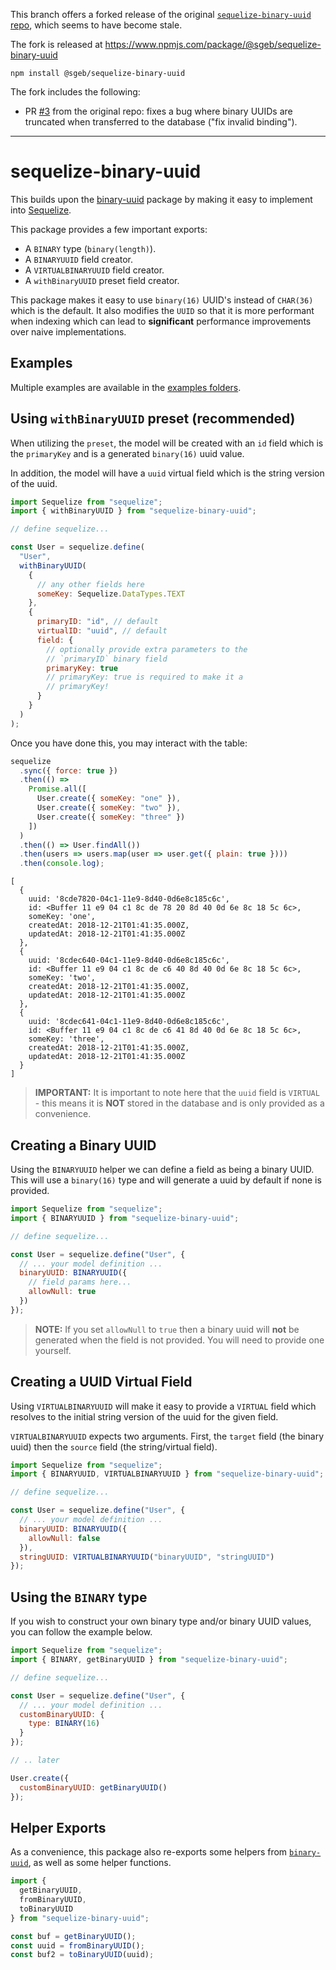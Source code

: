 This branch offers a forked release of the original [`sequelize-binary-uuid`
repo](https://github.com/odo-network/sequelize-binary-uuid), which seems to have
become stale.

The fork is released at
https://www.npmjs.com/package/@sgeb/sequelize-binary-uuid

```
npm install @sgeb/sequelize-binary-uuid
```

The fork includes the following:

- PR [#3](https://github.com/odo-network/sequelize-binary-uuid/pull/3) from the
  original repo: fixes a bug where binary UUIDs are truncated when transferred
  to the database ("fix invalid binding").

 ---

# sequelize-binary-uuid

This builds upon the [binary-uuid](https://github.com/odo-network/binary-uuid) package by making it easy to implement into [Sequelize](https://www.github.com/sequelize/sequelize).

This package provides a few important exports:

- A `BINARY` type (`binary(length)`).
- A `BINARYUUID` field creator.
- A `VIRTUALBINARYUUID` field creator.
- A `withBinaryUUID` preset field creator.

This package makes it easy to use `binary(16)` UUID's instead of `CHAR(36)` which is the default. It also modifies the `UUID` so that it is more performant when indexing which can lead to **significant** performance improvements over naive implementations.

## Examples

Multiple examples are available in the [examples folders](./examples).

## Using `withBinaryUUID` preset (recommended)

When utilizing the `preset`, the model will be created with an `id` field which is the `primaryKey` and is a generated `binary(16)` uuid value.

In addition, the model will have a `uuid` virtual field which is the string version of the uuid.

```javascript
import Sequelize from "sequelize";
import { withBinaryUUID } from "sequelize-binary-uuid";

// define sequelize...

const User = sequelize.define(
  "User",
  withBinaryUUID(
    {
      // any other fields here
      someKey: Sequelize.DataTypes.TEXT
    },
    {
      primaryID: "id", // default
      virtualID: "uuid", // default
      field: {
        // optionally provide extra parameters to the
        // `primaryID` binary field
        primaryKey: true
        // primaryKey: true is required to make it a
        // primaryKey!
      }
    }
  )
);
```

Once you have done this, you may interact with the table:

```javascript
sequelize
  .sync({ force: true })
  .then(() =>
    Promise.all([
      User.create({ someKey: "one" }),
      User.create({ someKey: "two" }),
      User.create({ someKey: "three" })
    ])
  )
  .then(() => User.findAll())
  .then(users => users.map(user => user.get({ plain: true })))
  .then(console.log);
```

```
[
  {
    uuid: '8cde7820-04c1-11e9-8d40-0d6e8c185c6c',
    id: <Buffer 11 e9 04 c1 8c de 78 20 8d 40 0d 6e 8c 18 5c 6c>,
    someKey: 'one',
    createdAt: 2018-12-21T01:41:35.000Z,
    updatedAt: 2018-12-21T01:41:35.000Z
  },
  {
    uuid: '8cdec640-04c1-11e9-8d40-0d6e8c185c6c',
    id: <Buffer 11 e9 04 c1 8c de c6 40 8d 40 0d 6e 8c 18 5c 6c>,
    someKey: 'two',
    createdAt: 2018-12-21T01:41:35.000Z,
    updatedAt: 2018-12-21T01:41:35.000Z
  },
  {
    uuid: '8cdec641-04c1-11e9-8d40-0d6e8c185c6c',
    id: <Buffer 11 e9 04 c1 8c de c6 41 8d 40 0d 6e 8c 18 5c 6c>,
    someKey: 'three',
    createdAt: 2018-12-21T01:41:35.000Z,
    updatedAt: 2018-12-21T01:41:35.000Z
  }
]
```

> **IMPORTANT:** It is important to note here that the `uuid` field is `VIRTUAL` - this means it is **NOT** stored in the database and is only provided as a convenience.

## Creating a Binary UUID

Using the `BINARYUUID` helper we can define a field as being a binary UUID. This will use a `binary(16)` type and will generate a uuid by default if none is provided.

```javascript
import Sequelize from "sequelize";
import { BINARYUUID } from "sequelize-binary-uuid";

// define sequelize...

const User = sequelize.define("User", {
  // ... your model definition ...
  binaryUUID: BINARYUUID({
    // field params here...
    allowNull: true
  })
});
```

> **NOTE:** If you set `allowNull` to `true` then a binary uuid will **not** be generated when the field is not provided. You will need to provide one yourself.

## Creating a UUID Virtual Field

Using `VIRTUALBINARYUUID` will make it easy to provide a `VIRTUAL` field which resolves to the initial string version of the uuid for the given field.

`VIRTUALBINARYUUID` expects two arguments. First, the `target` field (the binary uuid) then the `source` field (the string/virtual field).

```javascript
import Sequelize from "sequelize";
import { BINARYUUID, VIRTUALBINARYUUID } from "sequelize-binary-uuid";

// define sequelize...

const User = sequelize.define("User", {
  // ... your model definition ...
  binaryUUID: BINARYUUID({
    allowNull: false
  }),
  stringUUID: VIRTUALBINARYUUID("binaryUUID", "stringUUID")
});
```

## Using the `BINARY` type

If you wish to construct your own binary type and/or binary UUID values, you can follow the example below.

```javascript
import Sequelize from "sequelize";
import { BINARY, getBinaryUUID } from "sequelize-binary-uuid";

// define sequelize...

const User = sequelize.define("User", {
  // ... your model definition ...
  customBinaryUUID: {
    type: BINARY(16)
  }
});

// .. later

User.create({
  customBinaryUUID: getBinaryUUID()
});
```

## Helper Exports

As a convenience, this package also re-exports some helpers from [`binary-uuid`](https://www.github.com/odo-network/binary-uuid), as well as some helper functions.

```javascript
import {
  getBinaryUUID,
  fromBinaryUUID,
  toBinaryUUID
} from "sequelize-binary-uuid";

const buf = getBinaryUUID();
const uuid = fromBinaryUUID();
const buf2 = toBinaryUUID(uuid);
```
